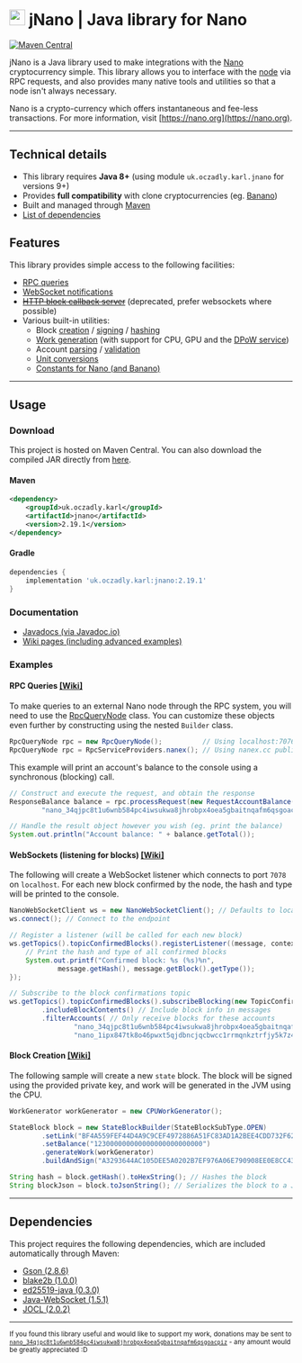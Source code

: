 # <img src="https://svgur.com/i/U0r.svg" height=28/> jNano | Java library for Nano
[![Maven Central](https://img.shields.io/maven-central/v/uk.oczadly.karl/jnano)](https://maven-badges.herokuapp.com/maven-central/uk.oczadly.karl/jnano)

jNano is a Java library used to make integrations with the [Nano](https://nano.org) cryptocurrency simple. 
 This library allows you to interface with the [node](https://github.com/nanocurrency/nano-node)
 via RPC requests, and also provides many native tools and utilities so that a node isn't always necessary.
 
Nano is a crypto-currency which offers instantaneous and fee-less transactions. For more information, visit
[https://nano.org](https://nano.org).

---

## Technical details
- This library requires **Java 8+** (using module `uk.oczadly.karl.jnano` for versions 9+)
- Provides **full compatibility** with clone cryptocurrencies (eg. [Banano](https://banano.cc))
- Built and managed through [Maven](https://maven.apache.org/)
- [List of dependencies](#dependencies)

## Features
This library provides simple access to the following facilities:
- [RPC queries](https://github.com/koczadly/jNano/wiki/RPC-Queries)
- [WebSocket notifications](https://github.com/koczadly/jNano/wiki/WebSocket-communication)
- [~~HTTP block callback server~~](https://github.com/koczadly/jNano/wiki/Block-callback) (deprecated, prefer websockets where possible)
- Various built-in utilities:
  - Block [creation](https://github.com/koczadly/jNano/wiki/Utilities#creation--construction) / [signing](https://github.com/koczadly/jNano/wiki/Utilities#signing) / [hashing](https://github.com/koczadly/jNano/wiki/Utilities#hashing)
  - [Work generation](https://github.com/koczadly/jNano/wiki/Utilities#work-generation) (with support for CPU, GPU and the [DPoW service](https://dpow.nanocenter.org/))
  - Account [parsing](https://github.com/koczadly/jNano/wiki/Utilities#accounts) / [validation](https://github.com/koczadly/jNano/wiki/Utilities#validation)
  - [Unit conversions](https://github.com/koczadly/jNano/wiki/Utilities#unit-conversion)
  - [Constants for Nano (and Banano)](https://github.com/koczadly/jNano/wiki/Utilities#constants)

---

## Usage
### Download
This project is hosted on Maven Central. You can also download the compiled JAR directly from [here](https://maven-badges.herokuapp.com/maven-central/uk.oczadly.karl/jnano).
#### Maven
```xml
<dependency>
    <groupId>uk.oczadly.karl</groupId>
    <artifactId>jnano</artifactId>
    <version>2.19.1</version>
</dependency>
```
#### Gradle
```gradle
dependencies {
    implementation 'uk.oczadly.karl:jnano:2.19.1'
}
```

### Documentation
- [Javadocs (via Javadoc.io)](https://www.javadoc.io/doc/uk.oczadly.karl/jnano/latest/uk.oczadly.karl.jnano-summary.html)
- [Wiki pages (including advanced examples)](https://github.com/koczadly/jNano/wiki/)

### Examples
#### RPC Queries [\[Wiki\]](https://github.com/koczadly/jNano/wiki/RPC-Queries)
To make queries to an external Nano node through the RPC system, you will need to use the [RpcQueryNode](https://www.javadoc.io/doc/uk.oczadly.karl/jnano/latest/uk/oczadly/karl/jnano/rpc/RpcQueryNode.html)
 class. You can customize these objects even further by constructing using the nested `Builder` class.
```java
RpcQueryNode rpc = new RpcQueryNode();          // Using localhost:7076
RpcQueryNode rpc = RpcServiceProviders.nanex(); // Using nanex.cc public API
```
This example will print an account's balance to the console using a synchronous (blocking) call.
```java
// Construct and execute the request, and obtain the response
ResponseBalance balance = rpc.processRequest(new RequestAccountBalance(
        "nano_34qjpc8t1u6wnb584pc4iwsukwa8jhrobpx4oea5gbaitnqafm6qsgoacpiz"));

// Handle the result object however you wish (eg. print the balance)
System.out.println("Account balance: " + balance.getTotal());
```

#### WebSockets (listening for blocks) [\[Wiki\]](https://github.com/koczadly/jNano/wiki/WebSocket-communication)
The following will create a WebSocket listener which connects to port `7078` on `localhost`. For each new block
 confirmed by the node, the hash and type will be printed to the console.
```java
NanoWebSocketClient ws = new NanoWebSocketClient(); // Defaults to localhost:7078
ws.connect(); // Connect to the endpoint

// Register a listener (will be called for each new block)
ws.getTopics().topicConfirmedBlocks().registerListener((message, context) -> {
    // Print the hash and type of all confirmed blocks
    System.out.printf("Confirmed block: %s (%s)%n",
            message.getHash(), message.getBlock().getType());
});

// Subscribe to the block confirmations topic
ws.getTopics().topicConfirmedBlocks().subscribeBlocking(new TopicConfirmation.SubArgs()
        .includeBlockContents() // Include block info in messages
        .filterAccounts( // Only receive blocks for these accounts
                "nano_34qjpc8t1u6wnb584pc4iwsukwa8jhrobpx4oea5gbaitnqafm6qsgoacpiz",
                "nano_1ipx847tk8o46pwxt5qjdbncjqcbwcc1rrmqnkztrfjy5k7z4imsrata9est"));
```

#### Block Creation [\[Wiki\]](https://github.com/koczadly/jNano/wiki/Utilities#creation--construction)
The following sample will create a new `state` block. The block will be signed using the provided private key, and
 work will be generated in the JVM using the CPU.
```java
WorkGenerator workGenerator = new CPUWorkGenerator();

StateBlock block = new StateBlockBuilder(StateBlockSubType.OPEN)
        .setLink("BF4A559FEF44D4A9C9CEF4972886A51FC83AD1A2BEE4CDD732F62F3C166D6D4F")
        .setBalance("123000000000000000000000000")
        .generateWork(workGenerator)
        .buildAndSign("A3293644AC105DEE5A0202B7EF976A06E790908EE0E8CC43AEF845380BFF954E"); // Private key

String hash = block.getHash().toHexString(); // Hashes the block
String blockJson = block.toJsonString(); // Serializes the block to a JSON object
```

---

## Dependencies
This project requires the following dependencies, which are included automatically through Maven:
- [Gson (2.8.6)](https://github.com/google/gson)
- [blake2b (1.0.0)](https://github.com/rfksystems/blake2b)
- [ed25519-java (0.3.0)](https://github.com/str4d/ed25519-java)
- [Java-WebSocket (1.5.1)](https://github.com/TooTallNate/Java-WebSocket)
- [JOCL (2.0.2)](https://github.com/gpu/JOCL)

---

<sup>If you found this library useful and would like to support my work, donations may be sent to 
[`nano_34qjpc8t1u6wnb584pc4iwsukwa8jhrobpx4oea5gbaitnqafm6qsgoacpiz`](https://tools.nanos.cc/?tool=pay&address=nano_34qjpc8t1u6wnb584pc4iwsukwa8jhrobpx4oea5gbaitnqafm6qsgoacpiz&amount=&recipient=Karl&message=Donation%20to%20Karl) -
 any amount would be greatly appreciated :D</sup>